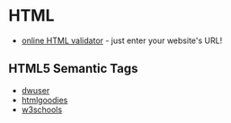 # HTML

* [online HTML validator](https://validator.w3.org/) - just enter your website's URL!

## HTML5 Semantic Tags

* [dwuser](http://www.dwuser.com/education/content/an-introduction-to-the-html5-structural-elements/)
* [htmlgoodies](https://www.htmlgoodies.com/html5/markup/developing-in-html5-with-the-new-structure-elements-the-basics.html)
* [w3schools](https://www.w3schools.com/html/html5_semantic_elements.asp)
